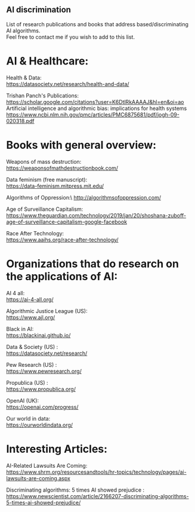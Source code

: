 ## AI discrimination
List of research publications and books that address based/discriminating AI algorithms.\
Feel free to contact me if you wish to add to this list. 

# AI & Healthcare:
Health & Data:\
https://datasociety.net/research/health-and-data/

Trishan Panch's Publications:\
https://scholar.google.com/citations?user=K6DtlRkAAAAJ&hl=en&oi=ao \
Artificial intelligence and algorithmic bias: implications for health systems\
https://www.ncbi.nlm.nih.gov/pmc/articles/PMC6875681/pdf/jogh-09-020318.pdf


# Books with general overview:

Weapons of mass destruction:\
https://weaponsofmathdestructionbook.com/

Data feminism (free manuscript):\
https://data-feminism.mitpress.mit.edu/

Algorithms of Oppression:\ 
http://algorithmsofoppression.com/

Age of Surveillance Capitalism:\
https://www.theguardian.com/technology/2019/jan/20/shoshana-zuboff-age-of-surveillance-capitalism-google-facebook

Race After Technology:\
https://www.aaihs.org/race-after-technology/

# Organizations that do research on the applications of AI:

AI 4 all:\
https://ai-4-all.org/

Algorithmic Justice League (US):\
https://www.ajl.org/

Black in AI:\
https://blackinai.github.io/

Data & Society (US) : \
https://datasociety.net/research/

Pew Research (US) : \
https://www.pewresearch.org/

Propublica (US) : \
https://www.propublica.org/

OpenAI (UK): \
https://openai.com/progress/

Our world in data: \
https://ourworldindata.org/


# Interesting Articles:
AI-Related Lawsuits Are Coming:\
https://www.shrm.org/resourcesandtools/hr-topics/technology/pages/ai-lawsuits-are-coming.aspx

Discriminating algorithms: 5 times AI showed prejudice :\
https://www.newscientist.com/article/2166207-discriminating-algorithms-5-times-ai-showed-prejudice/
